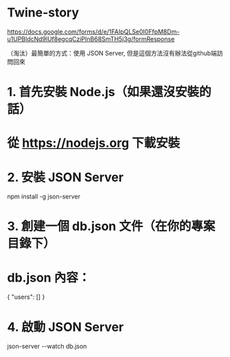 # Twine-story

https://docs.google.com/forms/d/e/1FAIpQLSe0I0FfpM8Dm-u1UPBldcNd9lUf8egcqCziPInB68SmTH5j3g/formResponse


（淘汰）最簡單的方式：使用 JSON Server, 但是這個方法沒有辦法從github端訪問回來
# 1. 首先安裝 Node.js（如果還沒安裝的話）
# 從 https://nodejs.org 下載安裝

# 2. 安裝 JSON Server
npm install -g json-server

# 3. 創建一個 db.json 文件（在你的專案目錄下）
# db.json 內容：
{
  "users": []
}

# 4. 啟動 JSON Server
json-server --watch db.json